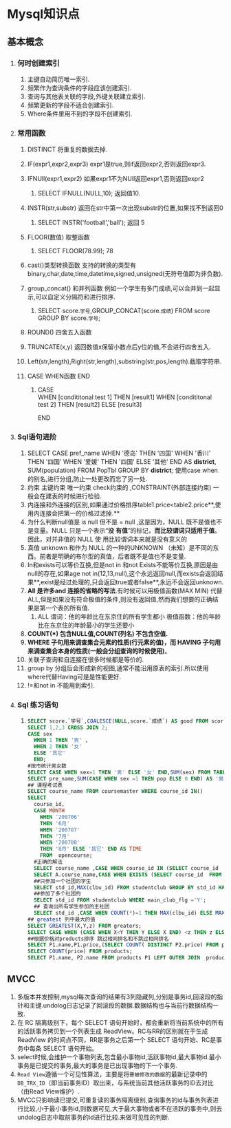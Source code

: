 # Mysql知识点

## 基本概念

1. ### 何时创建索引

   1. 主键自动简历唯一索引.
   2. 频繁作为查询条件的字段应该创建索引.
   3. 查询与其他表关联的字段,外键关联建立索引.
   4. 频繁更新的字段不适合创建索引.
   5. Where条件里用不到的字段不创建索引.

2. ### 常用函数

   1. DISTINCT  将重复的数据去掉.

   2. IF(expr1,expr2,expr3)  expr1是true,则if返回expr2,否则返回expr3.

   3. IFNUll(expr1,expr2)  如果expr1不为NUll返回expr1,否则返回expr2

      1. SELECT IFNULL(NULL,10);  返回值10.

   4. INSTR(str,substr)  返回在str中第一次出现substr的位置,如果找不到返回0

      1. SELECT INSTR('football','ball');  返回 5

   5. FLOOR(数值) 取整函数

      1. SELECT FLOOR(78.99);  78

   6. cast()类型转换函数  支持的转换的类型有binary,char,date,time,datetime,signed,unsigned(无符号值即为非负数).

   7. group_concat() 和并列函数 例如一个学生有多门成绩,可以合并到一起显示,可以自定义分隔符和进行排序.

      1. SELECT score.`学号`,GROUP_CONCAT(score.`成绩`) FROM score GROUP BY score.`学号`;

   8. ROUND() 四舍五入函数

   9. TRUNCATE(x,y)  返回数值x保留小数点后y位的值,不会进行四舍五入.

   10. Left(str,length),Right(str,length),substring(str,pos,length).截取字符串.

   11. CASE WHEN函数   END 

       1. CASE   
          WHEN [condititonal test 1] THEN [result1] 
          WHEN [condititonal test 2] THEN [result2] 
          ELSE [result3] 

          END

3. ### Sql语句进阶

   1. SELECT CASE pref_name
      WHEN '德岛' THEN '四国'
      WHEN '香川' THEN '四国'
      WHEN '爱媛' THEN '四国'
      ELSE '其他' END AS **district**,
      SUM(population)
      FROM PopTbl
      GROUP BY **district**;
      使用case when 的别名,进行分组,防止一处更改而忘了另一处.
   2. 约束 主键约束  唯一约束  check约束的 ,CONSTRAINT(外部连接约束) 一般会在建表的时候进行检验.
   3. 内连接和外连接的区别,如果通过价格排序table1.price<table2.price**,使用内连接会把第一的价格过滤掉.**
   4. 为什么判断null值是 is null 但不是 = null ,这是因为，NULL 既不是值也不是变量。NULL 只是一个表示“**没**
      **有值**”的标记，**而比较谓词只适用于值**。因此，对并非值的 NULL 使
      用比较谓词本来就是没有意义的
   5. 真值 unknown 和作为 NULL 的一种的UNKNOWN （未知）是不同的东西。前者是明确的布尔型的真值，后者既不是值也不是变量.
   6. In和exists可以等价互换,但是not in 和not Exists不能等价互换,原因是由null的存在,如果age not in(12,13,null),这个永远返回null,而exists会返回结果**,exist是经过处理的,只会返回true或者false**,永远不会返回unknown.
   7. **All  是许多and 连接的省略的写法**.有时候可以用极值函数(MAX MIN) 代替ALL,但是如果没有符合极值的条件,则没有返回值,然而我们想要的正确结果是第一个表的所有值.
      1. ALL 谓词：他的年龄比在东京住的所有学生都小 
         极值函数：他的年龄比在东京住的年龄最小的学生还要小 
   8. **COUNT(*) 包含NULL值,COUNT(列名) 不包含空值.**
   9. **WHERE 子句用来调查集合元素的性质(行元素的值)，而 HAVING 子句用来调查集合本身的性质(一般会分组查询的时候使用)**。
   10. 关联子查询和自连接在很多时候都是等价的.
   11. group by 分组后会形成新的视图,通常不能沿用原表的索引.所以使用where代替Having可是是性能更好.
   12. !=和not in 不能用到索引.

4. ### Sql 练习语句

   1. ~~~sql
      SELECT score.`学号`,COALESCE(NULL,score.`成绩`) AS good FROM score;
      SELECT 1,2,3 CROSS JOIN 2;
      CASE sex
      	WHEN 1 THEN '男' ,
      	WHEN 2 THEN '女'
      	ELSE '其它'
      	END;
      #按市统计男女数
      SELECT CASE WHEN sex=1 THEN '男' ELSE '女' END,SUM(sex) FROM TABLE GROUP BY sex;
      SELECT pre_name,SUM(CASE WHEN sex =1 THEN pop ELSE 0 END) AS '男',SUM(CASE WHEN sex =2 THEN pop ELSE 0 END) AS '女' FROM TABLE GROUP BY pre_name,
      ## 课程考试表
      SELECT course_name FROM coursemaster WHERE course_id IN()
      SELECT 
        course_id,
        CASE MONTH
          WHEN '200706' 
          THEN '6月'
          WHEN '200707' 
          THEN '7月'
          WHEN '200708' 
          THEN '8月' ELSE '其它' END AS TIME
          FROM  opencourse;
        #正确的解法
        SELECT course_name ,CASE WHEN course_id IN (SELECT course_id  FROM opencourse WHERE MONTH ='200706') THEN 'o' ELSE '×' END AS '6月' FROM coursemaster;
        SELECT A.course_name,CASE WHEN EXISTS (SELECT course_id  FROM opencourse B  WHERE  B.MONTH ='200706' AND A.course_id =B.course_id ) THEN 'o' ELSE '×' END AS '6月' FROM coursemaster A;
        ##只参加一个社团的学生
        SELECT std_id,MAX(clbu_id) FROM studentclub GROUP BY std_id HAVING COUNT(*)=1;
        ##参加了多个社团的
        SELECT std_id FROM studentclub WHERE main_club_flg ='Y';
        ## 查询出所有学生参加的主社团
        SELECT std_id ,CASE WHEN COUNT(*)=1 THEN MAX(clbu_id) ELSE MAX(CASE WHEN main_club_flg='Y' THEN clbu_id ELSE NULL END ) END AS 'mainclub' FROM studentclub GROUP BY std_id;
      ## greatest 列中最大的值
      SELECT GREATEST(X,Y,z) FROM greaters;
      SELECT CASE WHEN (CASE WHEN X<Y THEN Y ELSE X END) <z THEN z ELSE (CASE WHEN X<Y THEN Y ELSE X END)END AS greater FROM greaters;
      ##根据价格对products排序 跳过相同排名和不跳过相同排名
      SELECT P1.name,P1.price,(SELECT COUNT( DISTINCT P2.price) FROM products P2 WHERE P2.price >P1.price)+1 AS ranks  FROM products P1 ORDER BY ranks;
      SELECT COUNT(price) FROM products;
      SELECT P1.name, P2.name FROM products P1 LEFT OUTER JOIN  products P2 ON P2.price >P1.price;
      ~~~


## 	MVCC

1. 多版本并发控制,mysql每次查询的结果有3列隐藏列,分别是事务id,回滚段的指针和主键.undolog日志记录了回滚段的数据.数据结构也与当前行数据结构一致.
2. 在 RC 隔离级别下，每个 SELECT 语句开始时，都会重新将当前系统中的所有的活跃事务拷贝到一个列表生成  ReadView。RC与RR的区别就在于生成 ReadView 的时间点不同，RR是事务之后第一个 SELECT 语句开始、RC是事务中每条  SELECT 语句开始。
3. select时候,会维护一个事物列表,包含最小事物id,活跃事物id,最大事物id.最小事务是已提交的事务,最大的事务是已出现事物的下一个事务.
4. `Read View`遵循一个可见性算法，主要是将`要被修改的数据`的最新记录中的`DB_TRX_ID`（即当前事务ID）取出来，与系统当前其他活跃事务的ID去对比（由Read View维护）.
5. MVCC只影响读已提交,可重复读的事务隔离级别,查询事务的id与事务列表进行比较,小于最小事务id,则数据可见,大于最大事物或者不在活跃的事务中,则去undolog日志中取前事务的id进行比较.来做可见性的判断.